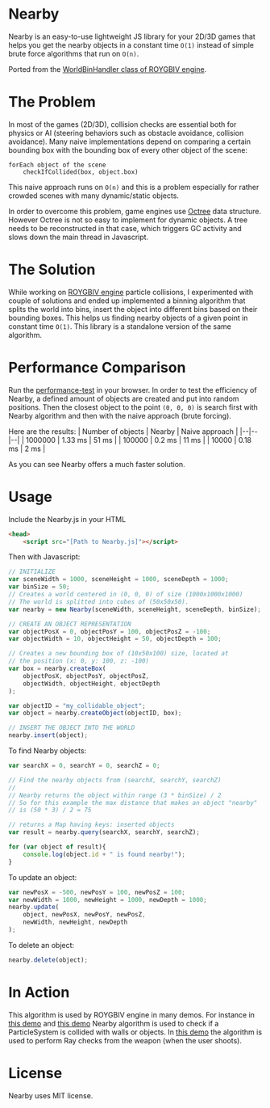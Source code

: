 # Nearby
Nearby is an easy-to-use lightweight JS library for your 2D/3D games that helps you get the nearby objects in a constant time `O(1)` instead of simple brute force algorithms that run on `O(n)`.

Ported from the [WorldBinHandler class of ROYGBIV engine](https://github.com/oguzeroglu/ROYGBIV/blob/master/js/handler/WorldBinHandler.js).

# The Problem
In most of the games (2D/3D), collision checks are essential both for physics or AI (steering behaviors such as obstacle avoidance, collision avoidance). Many naive implementations depend on comparing a certain bounding box with the bounding box of every other object of the scene:

    forEach object of the scene
	    checkIfCollided(box, object.box)

This naive approach runs on `O(n)` and this is a problem especially for rather crowded scenes with many dynamic/static objects.

In order to overcome this problem, game engines use [Octree](https://en.wikipedia.org/wiki/Octree) data structure. However Octree is not so easy to implement for dynamic objects. A tree needs to be reconstructed in that case, which triggers GC activity and slows down the main thread in Javascript.
# The Solution

While working on [ROYGBIV engine](https://github.com/oguzeroglu/ROYGBIV) particle collisions, I experimented with couple of solutions and ended up implemented a binning algorithm that splits the world into bins, insert the object into different bins based on their bounding boxes. This helps us finding nearby objects of a given point in constant time `O(1)`. This library is a standalone version of the same algorithm.
# Performance Comparison
Run the [performance-test](https://github.com/oguzeroglu/Nearby/blob/master/performance-test.html) in your browser. In order to test the efficiency of Nearby, a defined amount of objects are created and put into random positions. Then the closest object to the point `(0, 0, 0)` is search first with Nearby algorithm and then with the naive approach (brute forcing).

Here are the results:
| Number of objects | Nearby | Naive approach |
|--|--|--|
| 1000000 | 1.33 ms | 51 ms |
| 100000 | 0.2 ms | 11 ms |
| 10000 | 0.18 ms | 2 ms |

As you can see Nearby offers a much faster solution.

# Usage

Include the Nearby.js in your HTML
```HTML
<head>
	<script src="[Path to Nearby.js]"></script>

```

Then with Javascript:
```javascript
// INITIALIZE
var sceneWidth = 1000, sceneHeight = 1000, sceneDepth = 1000;
var binSize = 50;
// Creates a world centered in (0, 0, 0) of size (1000x1000x1000)
// The world is splitted into cubes of (50x50x50).
var nearby = new Nearby(sceneWidth, sceneHeight, sceneDepth, binSize);

// CREATE AN OBJECT REPRESENTATION
var objectPosX = 0, objectPosY = 100, objectPosZ = -100;
var objectWidth = 10, objectHeight = 50, objectDepth = 100;

// Creates a new bounding box of (10x50x100) size, located at
// the position (x: 0, y: 100, z: -100)
var box = nearby.createBox(
	objectPosX, objectPosY, objectPosZ,
	objectWidth, objectHeight, objectDepth
);

var objectID = "my_collidable_object";
var object = nearby.createObject(objectID, box);

// INSERT THE OBJECT INTO THE WORLD
nearby.insert(object);
```

To find Nearby objects:
```javascript
var searchX = 0, searchY = 0, searchZ = 0;

// Find the nearby objects from (searchX, searchY, searchZ)
//
// Nearby returns the object within range (3 * binSize) / 2
// So for this example the max distance that makes an object "nearby"
// is (50 * 3) / 2 = 75

// returns a Map having keys: inserted objects
var result = nearby.query(searchX, searchY, searchZ);

for (var object of result){
	console.log(object.id + " is found nearby!");
}
```

To update an object:
```javascript
var newPosX = -500, newPosY = 100, newPosZ = 100;
var newWidth = 1000, newHeight = 1000, newDepth = 1000;
nearby.update(
	object, newPosX, newPosY, newPosZ,
	newWidth, newHeight, newDepth
);
```

To delete an object:
```javascript
nearby.delete(object);
```
# In Action
This algorithm is used by ROYGBIV engine in many demos.
For instance in [this demo](https://oguzeroglu.github.io/ROYGBIV/demo/blaster/application.html) and [this demo](https://oguzeroglu.github.io/ROYGBIV/demo/plasmaGun/application.html) Nearby algorithm is used to check if a ParticleSystem is collided with walls or objects. In [this demo](https://oguzeroglu.github.io/ROYGBIV/demo/shooter/application.html) the algorithm is used to perform Ray checks from the weapon (when the user shoots).

# License
Nearby uses MIT license.
